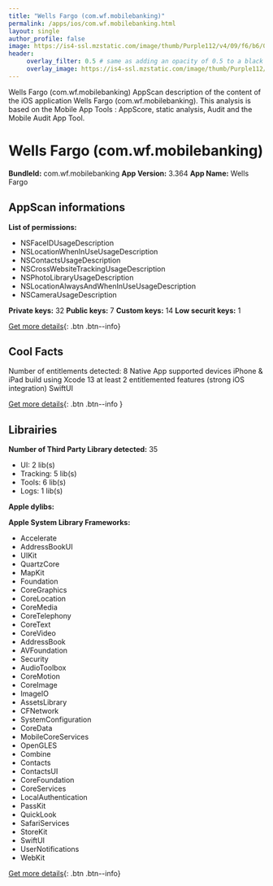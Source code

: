 ```yaml
---
title: "Wells Fargo (com.wf.mobilebanking)"
permalink: /apps/ios/com.wf.mobilebanking.html
layout: single
author_profile: false
image: https://is4-ssl.mzstatic.com/image/thumb/Purple112/v4/09/f6/b6/09f6b61d-5d3d-800c-0e8e-ed8d491d143f/AppIcon-0-1x_U007emarketing-0-7-0-sRGB-85-220.png/512x512bb.jpg
header: 
     overlay_filter: 0.5 # same as adding an opacity of 0.5 to a black background
     overlay_image: https://is4-ssl.mzstatic.com/image/thumb/Purple112/v4/09/f6/b6/09f6b61d-5d3d-800c-0e8e-ed8d491d143f/AppIcon-0-1x_U007emarketing-0-7-0-sRGB-85-220.png/512x512bb.jpg
---
```

Wells Fargo (com.wf.mobilebanking) AppScan description of the content of the iOS application Wells Fargo (com.wf.mobilebanking). This analysis is based on the Mobile App Tools : AppScore, static analysis, Audit and the Mobile Audit App Tool.

# Wells Fargo (com.wf.mobilebanking)

**BundleId:** com.wf.mobilebanking
**App Version:** 3.364
**App Name:** Wells Fargo


## AppScan informations 

**List of permissions:** 
- NSFaceIDUsageDescription
- NSLocationWhenInUseUsageDescription
- NSContactsUsageDescription
- NSCrossWebsiteTrackingUsageDescription
- NSPhotoLibraryUsageDescription
- NSLocationAlwaysAndWhenInUseUsageDescription
- NSCameraUsageDescription
  
  
**Private keys:** 32
**Public keys:** 7
**Custom keys:** 14
**Low securit keys:** 1
  
[Get more details](/pricing.html){: .btn .btn--info}

## Cool Facts

Number of entitlements detected: 8
Native App
supported devices iPhone & iPad
build using Xcode 13
at least 2 entitlemented features (strong iOS integration)
SwiftUI
  
[Get more details](/pricing.html){: .btn .btn--info }

## Librairies 
**Number of Third Party Library detected:** 35
- UI: 2 lib(s)
- Tracking: 5 lib(s)
- Tools: 6 lib(s)
- Logs: 1 lib(s)


**Apple dylibs:**


**Apple System Library Frameworks:**
- Accelerate
- AddressBookUI
- UIKit
- QuartzCore
- MapKit
- Foundation
- CoreGraphics
- CoreLocation
- CoreMedia
- CoreTelephony
- CoreText
- CoreVideo
- AddressBook
- AVFoundation
- Security
- AudioToolbox
- CoreMotion
- CoreImage
- ImageIO
- AssetsLibrary
- CFNetwork
- SystemConfiguration
- CoreData
- MobileCoreServices
- OpenGLES
- Combine
- Contacts
- ContactsUI
- CoreFoundation
- CoreServices
- LocalAuthentication
- PassKit
- QuickLook
- SafariServices
- StoreKit
- SwiftUI
- UserNotifications
- WebKit


  
[Get more details](/pricing.html){: .btn .btn--info}

